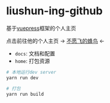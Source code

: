 # liushun-ing-github

基于[vuepress](https://v2.vuepress.vuejs.org/)框架的个人主页

点击前往他的个人主页 -> [不愿飞的蜂鸟](https://liushun-ing.github.io/home/) <-

- `docs`: 文档和配置
- `home`: 打包资源

```bash
# 本地运行dev server
yarn run dev

# 打包
yarn run build
```